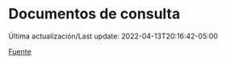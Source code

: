 # Documentos de consulta

Última actualización/Last update: 2022-04-13T20:16:42-05:00

 [Fuente](https://coronavirus.gob.mx/documentos-de-consulta/)
